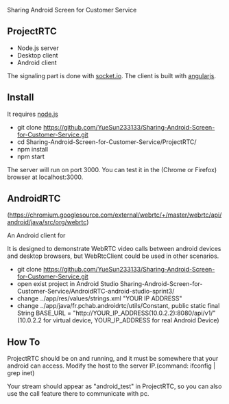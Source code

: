 Sharing Android Screen for Customer Service

## ProjectRTC

- Node.js server
- Desktop client
- Android client

The signaling part is done with [socket.io](socket.io).
The client is built with [angularjs](https://angularjs.org/).

## Install

It requires [node.js](http://nodejs.org/download/)

* git clone https://github.com/YueSun233133/Sharing-Android-Screen-for-Customer-Service.git
* cd Sharing-Android-Screen-for-Customer-Service/ProjectRTC/
* npm install
* npm start

The server will run on port 3000.
You can test it in the (Chrome or Firefox) browser at localhost:3000.
 
## AndroidRTC
(https://chromium.googlesource.com/external/webrtc/+/master/webrtc/api/android/java/src/org/webrtc)

An Android client for 

It is designed to demonstrate WebRTC video calls between android devices and desktop browsers, but WebRtcClient could be used in other scenarios. 

* git clone https://github.com/YueSun233133/Sharing-Android-Screen-for-Customer-Service.git
* open exist project in Android Studio Sharing-Android-Screen-for-Customer-Service/AndroidRTC-android-studio-sprint3/
* change ../app/res/values/strings.xml "<string name="host">YOUR IP ADDRESS</string>"
* change ../app/java/fr.pchab.androidrtc/utils/Constant, public static final String BASE_URL = "http://YOUR_IP_ADDRESS(10.0.2.2):8080/api/v1/" (10.0.2.2 for virtual device, YOUR_IP_ADDRESS for real Android Device)
  

## How To

ProjectRTC should be on and running, and it must be somewhere that your android can access. Modify the host to the server IP.(command: ifconfig | grep inet)

Your stream should appear as "android_test" in ProjectRTC, so you can also use the call feature there to communicate with pc.


